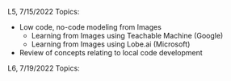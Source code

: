 L5, 7/15/2022 Topics:

- Low code, no-code modeling from Images
  - Learning from Images using Teachable Machine (Google)
  - Learning from Images using Lobe.ai (Microsoft)
- Review of concepts relating to local code development

L6, 7/19/2022 Topics:
